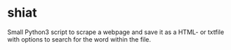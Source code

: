 # shiat
Small Python3 script to scrape a webpage and save it as a HTML- or txtfile with options to search for the word within the file.
